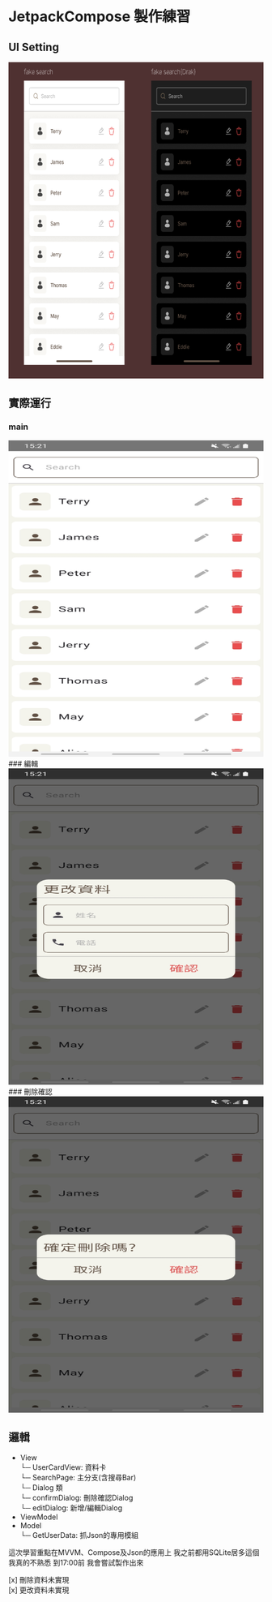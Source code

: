 # JetpackCompose 製作練習

## UI Setting
<img width="657" height="624" alt="image" src="https://github.com/AdamLin0626/JetpackCompose/blob/main/Pic/PIC.png" />  

## 實際運行
### main
<img width="657" height="624" alt="image" src="https://github.com/AdamLin0626/JetpackCompose/blob/main/Pic/Screenshot_20251001-152104_JetpackCompose.jpg" />  
### 編輯  
<img width="657" height="624" alt="image" src="https://github.com/AdamLin0626/JetpackCompose/blob/main/Pic/Screenshot_20251001-152107_JetpackCompose.jpg" />  
### 刪除確認  
<img width="657" height="624" alt="image" src="https://github.com/AdamLin0626/JetpackCompose/blob/main/Pic/Screenshot_20251001-152110_JetpackCompose.jpg" />  

## 邏輯
- View  
  └─ UserCardView: 資料卡  
  └─ SearchPage: 主分支(含搜尋Bar)  
  └─ Dialog 類  
      └─ confirmDialog: 刪除確認Dialog  
      └─ editDialog: 新增/編輯Dialog  
- ViewModel  
- Model  
  └─ GetUserData: 抓Json的專用模組  


這次學習重點在MVVM、Compose及Json的應用上
我之前都用SQLite居多這個我真的不熟悉
到17:00前 我會嘗試製作出來

[x] 刪除資料未實現  
[x] 更改資料未實現  
